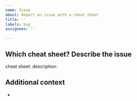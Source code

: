 ```yaml
---
name: Issue
about: Report an issue with a cheat sheet
title: ''
labels: bug
assignees: ''

---
```


## Which cheat sheet? Describe the issue

cheat sheet:
description:

## Additional context

-
